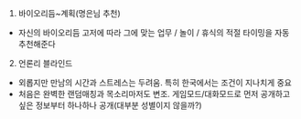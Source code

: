 1. 바이오리듬~계획(명은님 추천)
  - 자신의 바이오리듬 고저에 따라 그에 맞는 업무 / 놀이 / 휴식의 적절 타이밍을 자동 추천해준다
2. 언론리 블라인드
  - 외롭지만 만남의 시간과 스트레스는 두려움. 특히 한국에서는 조건이 지나치게 중요
  - 처음은 완벽한 랜덤매칭과 목소리마저도 변조. 게임모드/대화모드로 먼저 공개하고 싶은 정보부터 하나하나 공개(대부분 성별이지 않을까?)